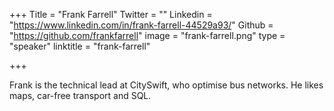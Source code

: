 +++
Title = "Frank Farrell"
Twitter = ""
Linkedin = "https://www.linkedin.com/in/frank-farrell-44529a93/"
Github = "https://github.com/frankfarrell"
image = "frank-farrell.png"
type = "speaker"
linktitle = "frank-farrell"

+++

Frank is the technical lead at CitySwift, who optimise bus networks. He likes maps, car-free transport and SQL.
